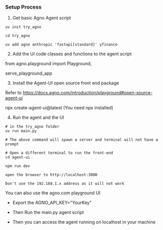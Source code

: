 ### Setup Process

1. Get basic Agno Agent script

```
uv init try_agno

cd try_agno

uv add agno anthropic 'fastapi[standard]' yfinance
```

2. Add the UI code classes and functions to the
   agent script

from agno.playground import Playground,

serve_playground_app

3. Install the Agent-UI open source front end
   package

Refer to
https://docs.agno.com/introduction/playground#open-source-agent-ui

npx create-agent-ui@latest (You need npx
installed)

4. Run the agent and the UI

```
# in the try_agno folder
uv run main.py

# The above command will spawn a server and terminal will not have a prompt

# Open a different terminal to run the front-end
cd agent-ui

npm run dev

open the browser to http://localhost:3000

Don't use the 192.168.1.x address as it will not work
```

You can also use the agno.com playground UI

- Export the AGNO_API_KEY="YourKey"

- Then Run the main.py agent script

- Then you can access the agent running on
  localhost in your machine
